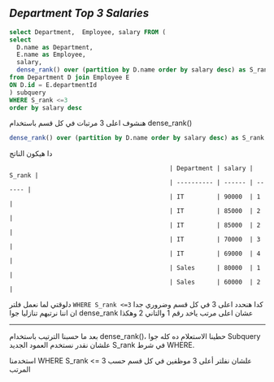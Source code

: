 ## _Department Top 3 Salaries_

```sql
select Department,  Employee, salary FROM (
select 
  D.name as Department,
  E.name as Employee,
  salary,
  dense_rank() over (partition by D.name order by salary desc) as S_rank
from Department D join Employee E
ON D.id = E.departmentId
) subquery
WHERE S_rank <=3
order by salary desc
```

هنشوف اعلى 3 مرتبات في كل قسم باستخدام dense_rank()
```sql
dense_rank() over (partition by D.name order by salary desc) as S_rank
```
دا هيكون الناتج 

                                                | Department | salary | S_rank |
                                                | ---------- | ------ | ------ |
                                                | IT         | 90000  | 1      |
                                                | IT         | 85000  | 2      |
                                                | IT         | 85000  | 2      |
                                                | IT         | 70000  | 3      |
                                                | IT         | 69000  | 4      |
                                                | Sales      | 80000  | 1      |
                                                | Sales      | 60000  | 2      |

دلوقتي لما نعمل فلتر ```WHERE S_rank <=3``` كدا هنحدد اعلى 3 في كل قسم 
 وضروري جدا ان اننا نرتبهم تنازليا جوا dense_rank عشان اعلى مرتب ياخد رقم 1 والتاني 2 وهكذا 

 ---

بعد ما حسبنا الترتيب باستخدام dense_rank()، حطينا الاستعلام ده كله جوا Subquery علشان نقدر نستخدم العمود الجديد S_rank في شرط WHERE.

استخدمنا WHERE S_rank <= 3 علشان نفلتر أعلى 3 موظفين في كل قسم حسب المرتب
 
